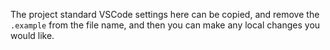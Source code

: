 The project standard VSCode settings here can be copied, and remove the `.example` from the file name, and then you can make any local changes you would like.
